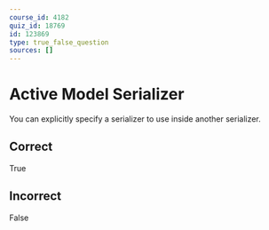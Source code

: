 ```yaml
---
course_id: 4182
quiz_id: 18769
id: 123869
type: true_false_question
sources: []
---
```


# Active Model Serializer

You can explicitly specify a serializer to use inside another serializer.

## Correct

True

## Incorrect

False
